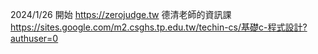 2024/1/26 開始
https://zerojudge.tw
德清老師的資訊課
https://sites.google.com/m2.csghs.tp.edu.tw/techin-cs/基礎c-程式設計?authuser=0
